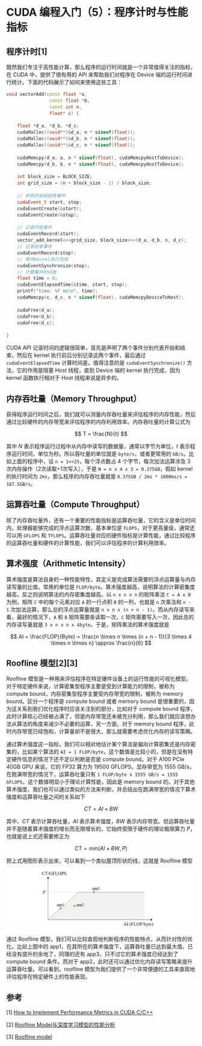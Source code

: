 # CUDA 编程入门（5）：程序计时与性能指标

## 程序计时[1]

既然我们专注于高性能计算，那么程序的运行时间就是一个非常值得关注的指标，在 CUDA 中，提供了很有用的 API 来帮助我们对程序在 Device 端的运行时间进行统计。下面的代码展示了如何来使用这些工具：

```cpp
void vectorAdd(const float *a,
                const float *b,
                const int n,
                float* c) {
    
    float *d_a, *d_b, *d_c;
    cudaMalloc((void**)&d_a, n * sizeof(float));
    cudaMalloc((void**)&d_b, n * sizeof(float));
    cudaMalloc((void**)&d_c, n * sizeof(float));

    cudaMemcpy(d_a, a, n * sizeof(float), cudaMemcpyHostToDevice);
    cudaMemcpy(d_b, b, n * sizeof(float), cudaMemcpyHostToDevice);

    int block_size = BLOCK_SIZE;
    int grid_size = (n + block_size - 1) / block_size;

    // 声明开始和结束事件
    cudaEvent_t start, stop;
    cudaEventCreate(&start);
    cudaEventCreate(&stop);

    // 记录开始事件
    cudaEventRecord(start);
    vector_add_kernel<<<grid_size, block_size>>>(d_a, d_b, n, d_c);
    // 记录结束事件
    cudaEventRecord(stop);
    // 等待kernel执行完成
    cudaEventSynchronize(stop);
    // 计算事件时间差
    float time = 0;
    cudaEventElapsedTime(&time, start, stop);
    printf("time: %f ms\n", time);
    cudaMemcpy(c, d_c, n * sizeof(float), cudaMemcpyDeviceToHost);

    cudaFree(d_a);
    cudaFree(d_b);
    cudaFree(d_c);

}
```

CUDA API 记录时间的逻辑很简单，首先是声明了两个事件分别代表开始和结束，然后在 kernel 执行前后分别记录这两个事件，最后通过 `cudaEventElapsedTime` 计算时间差。值得注意的是 `cudaEventSynchronize()` 方法，它的作用是阻塞 Host 线程，直到 Device 端的 kernel 执行完成，因为 kernel 函数执行相对于 Host 线程来说是异步的。

## 内存吞吐量（Memory Throughput）

获得程序运行时间之后，我们就可以测量内存吞吐量来评估程序的内存性能，然后通过比较硬件的内存带宽来评估程序的内存利用效率。内存吞吐量的计算公式为

$$
  T = \frac{N}{t}
  $$

其中 $N$ 表示程序运行过程中从内存中读写的数据量，通常以字节为单位，$t$ 表示程序运行时间，单位为秒。所以吞吐量的单位就是 `byte/s`，或者更常用的 `GB/s`。比如上面的程序中，设 `n = 1<<25`，每个浮点数占 4 个字节，每次加法运算涉及 3 次内存操作（2次读取+1次写入），于是 `N = n x 4 x 3 = 0.375GB`，假如 kernel 的执行时间为 `2ms`，那么程序的内存吞吐量就是 `0.375GB / 2ms * 1000ms/s = 187.5GB/s`。

## 运算吞吐量（Compute Throughput）

除了内存吞吐量外，还有一个重要的性能指标是运算吞吐量，它的含义是单位时间内，处理器能够完成的浮点运算次数，基本单位是 `FLOPS`，对于更高量级，通常还可以用 `GFLOPS` 和 `TFLOPS`。运算吞吐量对应的硬件指标是计算性能，通过比较程序的运算吞吐量和硬件的计算性能，我们可以评估程序的计算利用效率。

<!-- 计算吞吐量一般跟浮点精度有关，比如 A100 PCIe 40GB 在各种精度下的计算吞吐量如下表所示

| Precision | TFLOPS |
| --------- | ------ |
| FP64      | 9.7    |
| FP32      | 19.5   |
| FP16      | 77.97  | -->

## 算术强度（Arithmetic Intensity）

算术强度是算法自身的一种性能特性，其定义是完成算法需要的浮点运算量与内存读写量的比值，常用的单位是 `FLOP/byte`。算术强度越高，说明算法的计算密集度越高，反之则说明算法的内存密集度越高。以 `n x n x n` 的矩阵乘法 `C = A x B` 为例，矩阵 `C` 中的每个元素对应 `A` 的一行点积 `B` 的一列，也就是 `n` 次乘法和 `n - 1` 次加法运算，那么总的浮点运算量就是 `n x n x (n + n - 1)`。而从内存读写来看，最好的情况下，`A` 和 `B` 矩阵需要各读取一次，`C` 矩阵需要写入一次，因此总的内存读写量就是 `3 x n x n x 4byte`。于是，矩阵乘法的算术强度就是

$$
AI = \frac{FLOP}{Byte} = \frac{n \times n \times (n + n - 1)}{3 \times 4 \times n \times n} \approx \frac{n}{6}
$$

## Roofline 模型[2][3]

Roofline 模型是一种用来评估程序在特定硬件设备上的运行性能的可视化模型。对于特定硬件来说，计算密集型程序主要是受到计算能力的限制，被称为 compute bound，内存密集型程序主要受内存带宽的限制，被称为 memory bound。区分一个程序是 compute bound 或者 memory bound 是很重要的，因为这关系到我们优化程序时应该关注到的部分，比如对于 compute bound 程序，此时计算核心已经被占满了，但是内存带宽还未被充分利用，那么我们就应该想办法从算法的角度来减少不必要的运算，另一方面，对于 memory bound 程序，此时内存带宽已经饱和，计算量却不是很大，那么就需要考虑优化内存的读写策略。

通过算术强度这一指标，我们可以相对地估计某个算法是偏向计算密集还是内存密集的，比如某个算法的 `AI = 1 FLOP/byte`，这个数值是比较小的，但是在没有特定硬件信息的情况下还不足以判断是否是 compute bound。对于 A100 PCIe 40GB GPU 来说，它的 FP32 算力为 19500 GFLOPS，显存带宽为 1555 GB/s，在跑满带宽的情况下，运算吞吐量只有 `1 FLOP/byte x 1555 GB/s = 1555 GFLOPS`，这个数值明显小于理论计算性能，因此是 memory bound 的。对于其他算术强度，我们也可以通过类似的方法来判断，并总结出在跑满带宽的情况下算术强度和运算吞吐量之间的关系如下

$$
CT = AI \times BW
$$

其中，$CT$ 表示计算吞吐量，$AI$ 表示算术强度，$BW$ 表示内存带宽。但运算吞吐量并不是随着算术强度的增长而无限增长的，它始终受限于硬件的理论极限算力 $P$，也就是说上式还需要修正为

$$
CT = min(AI \times BW, P)
$$

把上式用图形表示出来，可以看到一个类似屋顶形状的线，这就是 Roofline 模型

![](./roofline.png)

通过 Roofline 模型，我们可以比较直观地判断程序的性能特点，从而针对性的优化。比如上图中的 app1，在其所在的算术强度下，运算吞吐量已达到最大值，已经没有提升的余地了，同理的还有 app3，只不过它的算术强度已经达到了 compute bound 条件。而对于 app2，此时还可以通过优化内存读写策略来提升运算吞吐量。可以看到，roofline 模型为我们提供了一个非常便捷的工具来直观地评估程序在特定硬件上的性能表现。


## 参考

[1] [How to Implement Performance Metrics in CUDA C/C++](https://developer.nvidia.com/blog/how-implement-performance-metrics-cuda-cc/)

[2] [Roofline Model与深度学习模型的性能分析](https://zhuanlan.zhihu.com/p/34204282)

[3] [Roofline model](https://en.wikipedia.org/wiki/Roofline_model)